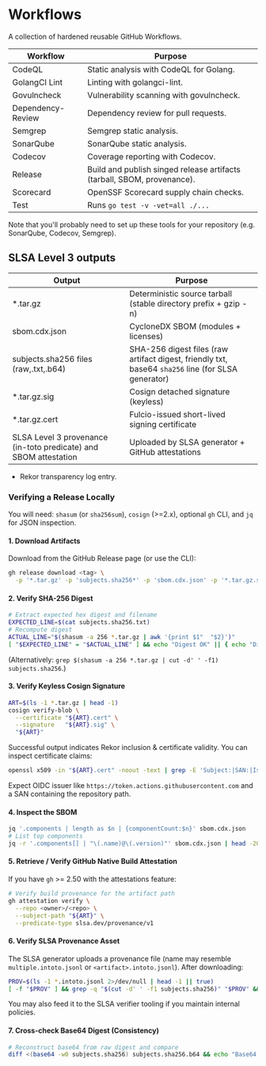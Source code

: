 # Workflows
A collection of hardened reusable GitHub Workflows.

| Workflow          | Purpose                                                                 |
|-------------------|-------------------------------------------------------------------------|
| CodeQL            | Static analysis with CodeQL for Golang.                                 |
| GolangCI Lint     | Linting with golangci-lint.                                             |
| Govulncheck       | Vulnerability scanning with govulncheck.                                |
| Dependency-Review | Dependency review for pull requests.                                    |
| Semgrep           | Semgrep static analysis.                                                |
| SonarQube         | SonarQube static analysis.                                              |
| Codecov           | Coverage reporting with Codecov.                                        |
| Release           | Build and publish singed release artifacts (tarball, SBOM, provenance). |
| Scorecard         | OpenSSF Scorecard supply chain checks.                                  |
| Test              | Runs ```go test -v -vet=all ./...```                                    |

Note that you'll probably need to set up these tools for your repository (e.g. SonarQube, Codecov, Semgrep).


## SLSA Level 3 outputs
| Output                                                                                                          | Purpose                                                                                            |
|-----------------------------------------------------------------------------------------------------------------|----------------------------------------------------------------------------------------------------|
| *.tar.gz                                                                                                        | Deterministic source tarball (stable directory prefix + gzip -n)                                   |
| sbom.cdx.json                                                                                                   | CycloneDX SBOM (modules + licenses)                                                                |
| subjects.sha256 files (raw,.txt,.b64)                                                                           | SHA-256 digest files (raw artifact digest, friendly txt, base64 `sha256` line (for SLSA generator) |
| *.tar.gz.sig                                                                                                    | Cosign detached signature (keyless)                                                                |
| *.tar.gz.cert                                                                                                   | Fulcio-issued short-lived signing certificate                                                      |
| SLSA Level 3 provenance (in-toto predicate) and SBOM attestation | Uploaded by SLSA generator + GitHub attestations                                                   |

+ Rekor transparency log entry.


### Verifying a Release Locally
You will need: `shasum` (or `sha256sum`), `cosign` (>=2.x), optional `gh` CLI, and `jq` for JSON inspection.

#### 1. Download Artifacts
Download from the GitHub Release page (or use the CLI):
```bash
gh release download <tag> \
  -p '*.tar.gz' -p 'subjects.sha256*' -p 'sbom.cdx.json' -p '*.tar.gz.sig' -p '*.tar.gz.cert'
```

#### 2. Verify SHA-256 Digest
```bash
# Extract expected hex digest and filename
EXPECTED_LINE=$(cat subjects.sha256.txt)
# Recompute digest
ACTUAL_LINE="$(shasum -a 256 *.tar.gz | awk '{print $1"  "$2}')"
[ "$EXPECTED_LINE" = "$ACTUAL_LINE" ] && echo "Digest OK" || { echo "Digest MISMATCH"; exit 1; }
```
(Alternatively: `grep $(shasum -a 256 *.tar.gz | cut -d' ' -f1) subjects.sha256`.)

#### 3. Verify Keyless Cosign Signature
```bash
ART=$(ls -1 *.tar.gz | head -1)
cosign verify-blob \
  --certificate "${ART}.cert" \
  --signature   "${ART}.sig" \
  "${ART}"
```
Successful output indicates Rekor inclusion & certificate validity. You can inspect certificate claims:
```bash
openssl x509 -in "${ART}.cert" -noout -text | grep -E 'Subject:|SAN:|Issuer'
```
Expect OIDC issuer like `https://token.actions.githubusercontent.com` and a SAN containing the repository path.

#### 4. Inspect the SBOM
```bash
jq '.components | length as $n | {componentCount:$n}' sbom.cdx.json
# List top components
jq -r '.components[] | "\(.name)@\(.version)"' sbom.cdx.json | head -20
```

#### 5. Retrieve / Verify GitHub Native Build Attestation
If you have `gh` >= 2.50 with the attestations feature:
```bash
# Verify build provenance for the artifact path
gh attestation verify \
  --repo <owner>/<repo> \
  --subject-path "${ART}" \
  --predicate-type slsa.dev/provenance/v1
```

#### 6. Verify SLSA Provenance Asset
The SLSA generator uploads a provenance file (name may resemble `multiple.intoto.jsonl` or `<artifact>.intoto.jsonl`). After downloading:
```bash
PROV=$(ls -1 *.intoto.jsonl 2>/dev/null | head -1 || true)
[ -f "$PROV" ] && grep -q "$(cut -d' ' -f1 subjects.sha256)" "$PROV" && echo "Provenance references artifact digest" || echo "Provenance file not present or mismatch"
```
You may also feed it to the SLSA verifier tooling if you maintain internal policies.

#### 7. Cross-check Base64 Digest (Consistency)
```bash
# Reconstruct base64 from raw digest and compare
diff <(base64 -w0 subjects.sha256) subjects.sha256.b64 && echo "Base64 digest consistent" || echo "Base64 mismatch"
```